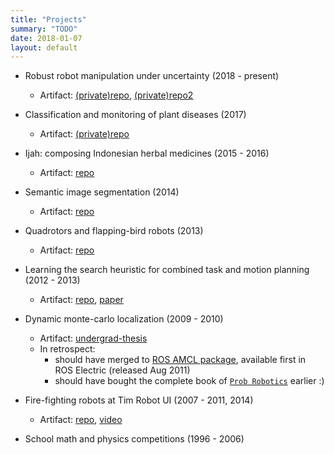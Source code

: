 ```yaml
---
title: "Projects"
summary: "TODO"
date: 2018-01-07
layout: default
---
```


* Robust robot manipulation under uncertainty (2018 - present)
  * Artifact:
    [(private)repo](https://github.com/RoboticsDesignLab/popcorn), 
    [(private)repo2](https://bitbucket.org/tttor/grasper)
      
* Classification and monitoring of plant diseases (2017)
  * Artifact:
    [(private)repo](https://bitbucket.org/tttor/iotarara)

* Ijah: composing Indonesian herbal medicines (2015 - 2016)
  * Artifact:
    [repo](https://github.com/tttor/csipb-jamu-prj)

* Semantic image segmentation (2014)
  * Artifact:
    [repo](https://github.com/tttor/lab1231-sun-prj)

* Quadrotors and flapping-bird robots (2013)
  * Artifact:
    [repo](https://github.com/tttor/crim-flapping-bot)

* Learning the search heuristic for combined task and motion planning (2012 - 2013)
  * Artifact:
    [repo](https://github.com/tttor/hiroken-ros-pkg), [paper](http://ieeexplore.ieee.org/document/7415160/)

* Dynamic monte-carlo localization (2009 - 2010)
  * Artifact:
    [undergrad-thesis](http://lib.ui.ac.id/file?file=digital/20249099-R031078.pdf)
  * In retrospect:
    * should have merged to [ROS AMCL package](http://wiki.ros.org/amcl), available first in ROS Electric (released Aug 2011)
    * should have bought the complete book of [`Prob Robotics`](https://photos.app.goo.gl/7q2gcof5z67CO5dz2) earlier :)

* Fire-fighting robots at Tim Robot UI (2007 - 2011, 2014)
  * Artifact:
    [repo](https://github.com/tttor/trui-bot-prj), [video](https://www.youtube.com/watch?v=HcHZ694psGw&t=9s)

* School math and physics competitions (1996 - 2006)
